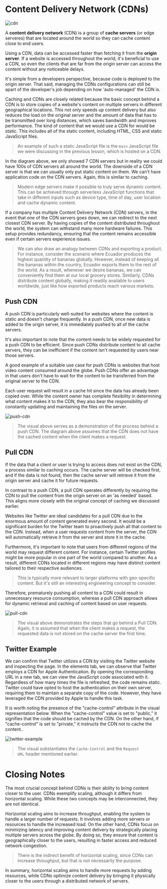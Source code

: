 # Content Delivery Network (CDNs)

![cdn](https://imagedelivery.net/CLfkmk9Wzy8_9HRyug4EVA/a3804e59-7995-4716-36c1-d854dad45900/sharpen=1)

A **content delivery network** (CDN) is a group of **cache servers** (or edge serveres) that are located around the world so they can cache content close to end users.

Using a CDN, data can be accessed faster than fetching it from the **origin server**. If a website is accessed throughout the world, it's beneficial to use a CDN, so even the clients that are far from the origin server can access the content without any noticeable delays.

It's simple from a developers perspective, because code is deployed to the origin server. That said, managing the CDNs configurations can still be apart of the developer's job depending on how 'auto-managed' the CDN is.

Caching and CDNs are closely related because the basic concept behind a CDN is to store copies of a website's content on multiple servers in different geographical locations. This not only speeds up content delivery but also reduces the load on the original server and the amount of data that has to be transmitted over long distances, which saves bandwidth and improves performance. The kind of content that we would use a CDN for would be static. This includes all of the static content, including HTML, CSS and static JavaScript files.

> An example of such a static JavaScript file is the `main` JavaScript file we were discussing in the previous lesson, which is hosted on a CDN.

In the diagram above, we only showed 7 CDN servers but in reality we could have 100s of CDN servers all around the world. The downside of a CDN server is that we can usually only put static content on them. We can't have application code on the CDN servers. Again, this is similar to caching.

> Modern edge servers make it possible to truly serve dynamic content. This can be achieved through serverless JavaScript functions that take in different inputs such as device type, time of day, user location and cache dynamic content.

If a company has multiple Content Delivery Network (CDN) servers, in the event that one of the CDN servers goes down, we can redirect to the next closest CDN server. By having copies of the content distributed throughout the world, the system can withstand many more hardware failures. This setup provides redundancy, ensuring that the content remains accessible even if certain servers experience issues.

> We can also draw an analogy between CDNs and exporting a product. For instance, consider the scenario where Ecuador produces the highest quantity of bananas globally. However, instead of keeping all the bananas within the country, Ecuador exports them to the rest of the world. As a result, whenever we desire bananas, we can conveniently find them at our local grocery stores. Similarly, CDNs distribute content globally, making it readily available to users worldwide, just like how exported products reach various markets.

## Push CDN

A push CDN is particularly well-suited for websites where the content is static and doesn't change frequently. In a push CDN, once new data is added to the origin server, it is immediately pushed to all of the cache servers.

It's also important to note that the content needs to be widely requested for a push CDN to be efficient. Since push CDNs distribute content to all cache servers, they can be inefficient if the content isn't requested by users near those servers.

A good example of a suitable use case for push CDNs is websites that host video content consumed around the globe. Push CDNs offer an advantage in that users don't have to wait for the content to be transferred from the original server to the CDN.

Each user request will result in a cache hit since the data has already been copied over. While the content owner has complete flexibility in determining what content makes it to the CDN, they also bear the responsibility of constantly updating and maintaining the files on the server.

![push-cdn](https://imagedelivery.net/CLfkmk9Wzy8_9HRyug4EVA/5cbeae54-7402-47fd-f514-8ae5990bd500/sharpen=1)

> The visual above serves as a demonstration of the process behind a push CDN. The diagram above assumes that the CDN does not have the cached content when the client makes a request.

## Pull CDN

If the data that a client or user is trying to access does not exist on the CDN, a process similar to caching occurs. The cache server will be checked first, and if the data is not found, then the cache server will retrieve it from the origin server and cache it for future requests.

In contrast to a push CDN, a pull CDN operates differently by requiring the CDN to pull the content from the origin server on an 'as needed' based. This aligns more closely with the original concept of caching we discussed earlier.

Websites like Twitter are ideal candidates for a pull CDN due to the enormous amount of content generated every second. It would be a significant burden for the Twitter team to proactively push all that content to the CDN. Instead, when a user requests content from the server, the CDN will automatically retrieve it from the server and store it in the cache.

Furthermore, it's important to note that users from different regions of the world may request different content. For instance, certain Twitter profiles might be more popular in one part of the world compared to another. As a result, different CDNs located in different regions may have distinct content tailored to their respective audiences.

> This is typically more relevant to larger platforms with geo-specific content. But it's still an interesting engineering concept to consider.

Therefore, prematurely pushing all content to a CDN could result in unnecessary resource consumption, whereas a pull CDN approach allows for dynamic retrieval and caching of content based on user requests.

![pull-cdn](https://imagedelivery.net/CLfkmk9Wzy8_9HRyug4EVA/cc6c2bc4-36bd-4bb7-8b4e-a9c6f4754b00/sharpen=1)

> The visual above demonstrates the steps that go behind a Pull CDN. Again, it is assumed that when the client makes a request, the requested data is not stored on the cache server the first time.

## Twitter Example

We can confirm that Twitter utilizes a CDN by visiting the Twitter website and inspecting the page. In the elements tab, we can observe that Twitter employs a CDN for Apple Authentication. By opening the corresponding URL in a new tab, we can view the JavaScript code associated with it. Regardless of how many times the file is refreshed, the code remains static. Twitter could have opted to host the authentication on their own server, requiring them to maintain a separate copy of the code. However, they have leveraged the CDN provided by Apple to handle this task.

It is worth noting the presence of the "cache-control" attribute in the visual representation below. When the "cache-control" value is set to "public," it signifies that the code should be cached by the CDN. On the other hand, if "cache-control" is set to "private," it instructs the CDN not to cache the content..

![twitter-example](https://imagedelivery.net/CLfkmk9Wzy8_9HRyug4EVA/e2bf28e0-67fd-4ff5-9bea-61ab40d26e00/sharpen=1)

> The visual substantiates the `Cache-Control` and the `Request URL` header mentioned earlier.

# Closing Notes

The most crucial concept behind CDNs is their ability to bring content closer to the user. CDNs exemplify scaling, although it differs from horizontal scaling. While these two concepts may be interconnected, they are not identical.

Horizontal scaling aims to increase throughput, enabling the system to handle a larger number of requests. It involves adding more servers or resources to handle the increased load. On the other hand, CDNs focus on minimizing latency and improving content delivery by strategically placing multiple servers across the globe. By doing so, they ensure that content is geographically closer to the users, resulting in faster access and reduced network congestion.

> There is the indirect benefit of horizontal scaling, since CDNs can increase throughput, but that is not necessarily the purpose.

In summary, horizontal scaling aims to handle more requests by adding resources, while CDNs optimize content delivery by bringing it physically closer to the users through a distributed network of servers.